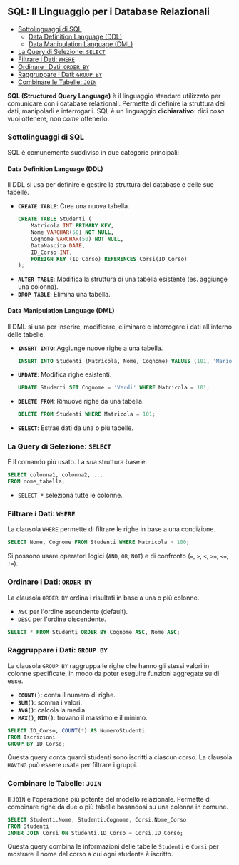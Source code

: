 ## SQL: Il Linguaggio per i Database Relazionali <!-- omit in toc -->

- [Sottolinguaggi di SQL](#sottolinguaggi-di-sql)
  - [Data Definition Language (DDL)](#data-definition-language-ddl)
  - [Data Manipulation Language (DML)](#data-manipulation-language-dml)
- [La Query di Selezione: `SELECT`](#la-query-di-selezione-select)
- [Filtrare i Dati: `WHERE`](#filtrare-i-dati-where)
- [Ordinare i Dati: `ORDER BY`](#ordinare-i-dati-order-by)
- [Raggruppare i Dati: `GROUP BY`](#raggruppare-i-dati-group-by)
- [Combinare le Tabelle: `JOIN`](#combinare-le-tabelle-join)

**SQL (Structured Query Language)** è il linguaggio standard utilizzato per comunicare con i database relazionali. Permette di definire la struttura dei dati, manipolarli e interrogarli. SQL è un linguaggio **dichiarativo**: dici _cosa_ vuoi ottenere, non _come_ ottenerlo.

### Sottolinguaggi di SQL

SQL è comunemente suddiviso in due categorie principali:

#### Data Definition Language (DDL)

Il DDL si usa per definire e gestire la struttura del database e delle sue tabelle.

- **`CREATE TABLE`**: Crea una nuova tabella.
  ```sql
  CREATE TABLE Studenti (
      Matricola INT PRIMARY KEY,
      Nome VARCHAR(50) NOT NULL,
      Cognome VARCHAR(50) NOT NULL,
      DataNascita DATE,
      ID_Corso INT,
      FOREIGN KEY (ID_Corso) REFERENCES Corsi(ID_Corso)
  );
  ```
- **`ALTER TABLE`**: Modifica la struttura di una tabella esistente (es. aggiunge una colonna).
- **`DROP TABLE`**: Elimina una tabella.

#### Data Manipulation Language (DML)

Il DML si usa per inserire, modificare, eliminare e interrogare i dati all'interno delle tabelle.

- **`INSERT INTO`**: Aggiunge nuove righe a una tabella.
  ```sql
  INSERT INTO Studenti (Matricola, Nome, Cognome) VALUES (101, 'Mario', 'Rossi');
  ```
- **`UPDATE`**: Modifica righe esistenti.
  ```sql
  UPDATE Studenti SET Cognome = 'Verdi' WHERE Matricola = 101;
  ```
- **`DELETE FROM`**: Rimuove righe da una tabella.
  ```sql
  DELETE FROM Studenti WHERE Matricola = 101;
  ```
- **`SELECT`**: Estrae dati da una o più tabelle.

### La Query di Selezione: `SELECT`

È il comando più usato. La sua struttura base è:

```sql
SELECT colonna1, colonna2, ...
FROM nome_tabella;
```

- `SELECT *` seleziona tutte le colonne.

### Filtrare i Dati: `WHERE`

La clausola `WHERE` permette di filtrare le righe in base a una condizione.

```sql
SELECT Nome, Cognome FROM Studenti WHERE Matricola > 100;
```

Si possono usare operatori logici (`AND`, `OR`, `NOT`) e di confronto (`=`, `>`, `<`, `>=`, `<=`, `!=`).

### Ordinare i Dati: `ORDER BY`

La clausola `ORDER BY` ordina i risultati in base a una o più colonne.

- `ASC` per l'ordine ascendente (default).
- `DESC` per l'ordine discendente.

```sql
SELECT * FROM Studenti ORDER BY Cognome ASC, Nome ASC;
```

### Raggruppare i Dati: `GROUP BY`

La clausola `GROUP BY` raggruppa le righe che hanno gli stessi valori in colonne specificate, in modo da poter eseguire funzioni aggregate su di esse.

- **`COUNT()`**: conta il numero di righe.
- **`SUM()`**: somma i valori.
- **`AVG()`**: calcola la media.
- **`MAX()`**, **`MIN()`**: trovano il massimo e il minimo.

```sql
SELECT ID_Corso, COUNT(*) AS NumeroStudenti
FROM Iscrizioni
GROUP BY ID_Corso;
```

Questa query conta quanti studenti sono iscritti a ciascun corso. La clausola `HAVING` può essere usata per filtrare i gruppi.

### Combinare le Tabelle: `JOIN`

Il `JOIN` è l'operazione più potente del modello relazionale. Permette di combinare righe da due o più tabelle basandosi su una colonna in comune.

```sql
SELECT Studenti.Nome, Studenti.Cognome, Corsi.Nome_Corso
FROM Studenti
INNER JOIN Corsi ON Studenti.ID_Corso = Corsi.ID_Corso;
```

Questa query combina le informazioni delle tabelle `Studenti` e `Corsi` per mostrare il nome del corso a cui ogni studente è iscritto.

